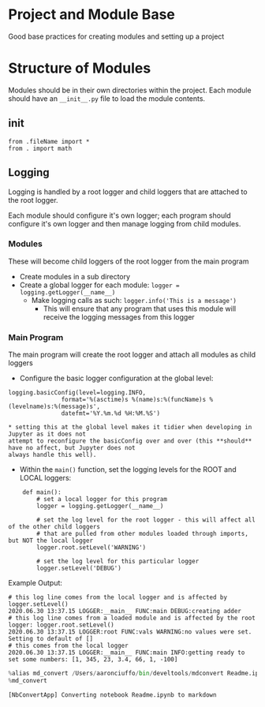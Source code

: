 # Project and Module Base

Good base practices for creating modules and setting up a project

# Structure of Modules
Modules should be in their own directories within the project. Each module should have an `__init__.py` file to load the module contents.

## __init__
```
from .fileName import *
from . import math 
```


## Logging
Logging is handled by a root logger and child loggers that are attached to the root logger.

Each module should configure it's own logger; each program should configure it's own logger and then manage
logging from child modules.

### Modules
These will become child loggers of the root logger from the main program
* Create modules in a sub directory
* Create a global logger for each module: `logger = logging.getLogger(__name__)`
    * Make logging calls as such: `logger.info('This is a message')`
        * This will ensure that any program that uses this module will receive the logging messages 
        from this logger

### Main Program
The main program will create the root logger and attach all modules as child loggers
* Configure the basic logger configuration at the global level:
```
logging.basicConfig(level=logging.INFO, 
               format='%(asctime)s %(name)s:%(funcName)s %(levelname)s:%(message)s',
               datefmt='%Y.%m.%d %H:%M.%S')
```
    * setting this at the global level makes it tidier when developing in Jupyter as it does not 
    attempt to reconfigure the basicConfig over and over (this **should** have no affect, but Jupyter does not
    always handle this well).
* Within the `main()` function, set the logging levels for the ROOT and LOCAL loggers:

```
    def main():
        # set a local logger for this program
        logger = logging.getLogger(__name__)

        # set the log level for the root logger - this will affect all of the other child loggers
        # that are pulled from other modules loaded through imports, but NOT the local logger
        logger.root.setLevel('WARNING')

        # set the log level for this particular logger
        logger.setLevel('DEBUG')
```

Example Output:
```
# this log line comes from the local logger and is affected by logger.setLevel()
2020.06.30 13:37.15 LOGGER:__main__ FUNC:main DEBUG:creating adder
# this log line comes from a loaded module and is affected by the root logger: logger.root.setLevel()
2020.06.30 13:37.15 LOGGER:root FUNC:vals WARNING:no values were set. Setting to default of []
# this comes from the local logger
2020.06.30 13:37.15 LOGGER:__main__ FUNC:main INFO:getting ready to set some numbers: [1, 345, 23, 3.4, 66, 1, -100]
```


```python
%alias md_convert /Users/aaronciuffo/bin/develtools/mdconvert Readme.ipynb
%md_convert
```

    [NbConvertApp] Converting notebook Readme.ipynb to markdown



```python

```
